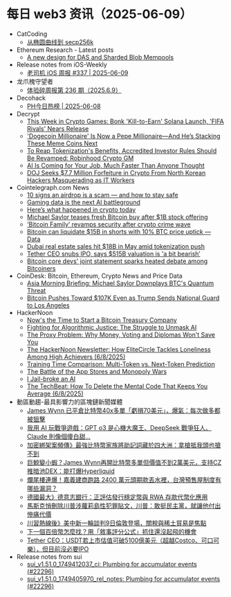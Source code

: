 # 每日 web3 资讯（2025-06-09）

- CatCoding
  - [从椭圆曲线到 secp256k](http://catcoding.me/p/elliptic-curve/)
- Ethereum Research - Latest posts
  - [A new design for DAS and Sharded Blob Mempools](https://ethresear.ch/t/a-new-design-for-das-and-sharded-blob-mempools/22537#post_2)
- Release notes from iOS-Weekly
  - [老司机 iOS 周报 #337 | 2025-06-09](https://github.com/SwiftOldDriver/iOS-Weekly/releases/tag/%23337)
- 龙爪槐守望者
  - [体验碎周报第 236 期（2025.6.9）](https://www.ftium4.com/ux-weekly-236.html)
- Decohack
  - [PH今日热榜 | 2025-06-08](https://decohack.com/producthunt-daily-2025-06-08/)
- Decrypt
  - [This Week in Crypto Games: Bonk 'Kill-to-Earn' Solana Launch, 'FIFA Rivals' Nears Release](https://decrypt.co/324169/this-week-crypto-games-bonk-solana-fifa-rivals)
  - ['Dogecoin Millionaire' Is Now a Pepe Millionaire—And He’s Stacking These Meme Coins Next](https://decrypt.co/324050/dogecoin-millionaire-pepe-stacking-meme-coins-next)
  - [To Reap Tokenization's Benefits, Accredited Investor Rules Should Be Revamped: Robinhood Crypto GM](https://decrypt.co/324074/tokenization-benefits-accredited-investor-rules-revamped-robinhood-crypto-gm)
  - [AI Is Coming for Your Job, Much Faster Than Anyone Thought](https://decrypt.co/323916/ai-coming-jobs-faster-anyone-though)
  - [DOJ Seeks $7.7 Million Forfeiture in Crypto From North Korean Hackers Masquerading as IT Workers](https://decrypt.co/324162/doj-forfeiture-7-million-crypto-north-korean-hackers)
- Cointelegraph.com News
  - [10 signs an airdrop is a scam — and how to stay safe](https://cointelegraph.com/news/fake-airdrops-and-how-to-avoid-them?utm_source=rss_feed&utm_medium=rss&utm_campaign=rss_partner_inbound)
  - [Gaming data is the next AI battleground](https://cointelegraph.com/news/gaming-data-next-ai-battleground?utm_source=rss_feed&utm_medium=rss&utm_campaign=rss_partner_inbound)
  - [Here’s what happened in crypto today](https://cointelegraph.com/news/what-happened-in-crypto-today?utm_source=rss_feed&utm_medium=rss&utm_campaign=rss_partner_inbound)
  - [Michael Saylor teases fresh Bitcoin buy after $1B stock offering](https://cointelegraph.com/news/strategy-bitcoin-buy-signal-stock-offering?utm_source=rss_feed&utm_medium=rss&utm_campaign=rss_partner_inbound)
  - [‘Bitcoin Family’ revamps security after crypto crime wave](https://cointelegraph.com/news/bitcoin-family-splits-seed-phrase-global-security-upgrade?utm_source=rss_feed&utm_medium=rss&utm_campaign=rss_partner_inbound)
  - [Bitcoin can liquidate $15B in shorts with 10% BTC price uptick — Data](https://cointelegraph.com/news/bitcoin-can-liquidate-15b-shorts-10-btc-price-uptick-data?utm_source=rss_feed&utm_medium=rss&utm_campaign=rss_partner_inbound)
  - [Dubai real estate sales hit $18B in May amid tokenization push](https://cointelegraph.com/news/dubai-real-estate-sales-tokenization-boom-may-2025?utm_source=rss_feed&utm_medium=rss&utm_campaign=rss_partner_inbound)
  - [Tether CEO snubs IPO, says $515B valuation is &#039;a bit bearish’](https://cointelegraph.com/news/tether-ceo-paolo-ardoino-no-public-plans-bearish-valuation?utm_source=rss_feed&utm_medium=rss&utm_campaign=rss_partner_inbound)
  - [Bitcoin core devs&#039; joint statement sparks heated debate among Bitcoiners](https://cointelegraph.com/news/bitcoiners-debate-bitcoin-core-developers-use-cases-transaction-relay?utm_source=rss_feed&utm_medium=rss&utm_campaign=rss_partner_inbound)
- CoinDesk: Bitcoin, Ethereum, Crypto News and Price Data
  - [Asia Morning Briefing: Michael Saylor Downplays BTC's Quantum Threat](https://www.coindesk.com/markets/2025/06/08/asia-morning-briefing-michael-saylor-downplays-btcs-quantum-threat)
  - [Bitcoin Pushes Toward $107K Even as Trump Sends National Guard to Los Angeles](https://www.coindesk.com/markets/2025/06/08/bitcoin-pushes-toward-usd107k-even-as-trump-sends-national-guard-to-los-angeles)
- HackerNoon
  - [Now's the Time to Start a Bitcoin Treasury Company](https://hackernoon.com/nows-the-time-to-start-a-bitcoin-treasury-company?source=rss)
  - [Fighting for Algorithmic Justice: The Struggle to Unmask AI](https://hackernoon.com/fighting-for-algorithmic-justice-the-struggle-to-unmask-ai?source=rss)
  - [The Proxy Problem: Why Money, Voting and Diplomas Won't Save You](https://hackernoon.com/the-proxy-problem-why-money-voting-and-diplomas-wont-save-you?source=rss)
  - [The HackerNoon Newsletter: How EliteCircle Tackles Loneliness Among High Achievers (6/8/2025)](https://hackernoon.com/6-8-2025-newsletter?source=rss)
  - [Training Time Comparison: Multi-Token vs. Next-Token Prediction](https://hackernoon.com/training-time-comparison-multi-token-vs-next-token-prediction?source=rss)
  - [The Battle of the App Stores and Monopoly Wars](https://hackernoon.com/the-battle-of-the-app-stores-and-monopoly-wars?source=rss)
  - [I Jail-broke an AI](https://hackernoon.com/i-jail-broke-an-ai?source=rss)
  - [The TechBeat: How To Delete the Mental Code That Keeps You Average (6/8/2025)](https://hackernoon.com/6-8-2025-techbeat?source=rss)
- 動區動趨-最具影響力的區塊鏈新聞媒體
  - [James Wynn 已平倉比特幣40x多單「虧損70美元」，爆氣：每次做多都被狙擊](https://www.blocktempo.com/james-wynn-closes-his-position-again-and-turns-to-short/)
  - [我用 AI 玩戰爭遊戲：GPT o3 是心機大魔王、DeepSeek 戰爭狂人、Claude 則像個傻白甜…](https://www.blocktempo.com/ai-diplomacy-llms-reveal-strategy-personality/)
  - [加密綁架案頻傳》最強比特幣家族將助記詞藏於四大洲：拿槍抵我頭也搶不到](https://www.blocktempo.com/bitcoin-family-revamps-security-amidst-kidnapping-wave/)
  - [巨鯨變小蝦？James Wynn再開比特幣多單但價值不到2萬美元，支持CZ推暗池DEX：能打爆Hyperliquid](https://www.blocktempo.com/whale-trader-warns-hyperliquid-cz-dark-pool-shakes-market/)
  - [爛尾樓連爆！嘉義建商跑路 2400 萬元頭期款丟水裡，台灣預售屋制度有哪些漏洞？](https://www.blocktempo.com/chiayi-zhenpinwu-presale-disaster-regulatory-flaws/)
  - [德國最大》德意志銀行：正評估發行穩定幣與 RWA 存款代幣化應用](https://www.blocktempo.com/deutsche-bank-explores-stablecoins-tokenized-deposits-accelerating-digital-finance/)
  - [馬斯克悄刪除川普涉蘿莉島性犯罪貼文，川普：敢挺民主黨，就讓他付出慘痛代價](https://www.blocktempo.com/trump-musk-relationship-sours-over-tax-dispute-market-impact/)
  - [川習熱線後》美中新一輪談判9日倫敦登場，關稅與稀土貿易是焦點](https://www.blocktempo.com/us-china-london-trade-talks-focus-tariffs-rare-earths/)
  - [下一個百倍幣怎麼找？用「敘事評分公式」抓住還沒起飛的機會](https://www.blocktempo.com/how-to-use-the-narrative-scoring-formula-to-capture-the-next-opportunity/)
  - [Tether CEO：USDT若上市估值可破5100億美元（超越Costco、可口可樂），但目前沒必要IPO](https://www.blocktempo.com/tether-potential-valuation-surpasses-traditional-giants/)
- Release notes from sui
  - [sui_v1.51.0_1749412037_ci: Plumbing for accumulator events (#22296)](https://github.com/MystenLabs/sui/releases/tag/sui_v1.51.0_1749412037_ci)
  - [sui_v1.51.0_1749405970_rel_notes: Plumbing for accumulator events (#22296)](https://github.com/MystenLabs/sui/releases/tag/sui_v1.51.0_1749405970_rel_notes)
